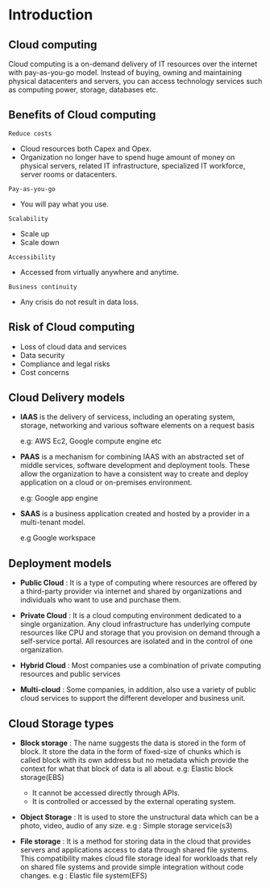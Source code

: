 # Introduction

## Cloud computing
Cloud computing is a on-demand delivery of IT resources over the internet with pay-as-you-go model. Instead of buying, owning and maintaining physical datacenters and servers, you can access technology services such as computing power, storage, databases etc.

## Benefits of Cloud computing

`Reduce costs`

- Cloud resources both Capex and Opex.
- Organization no longer have to spend huge amount of money on physical servers, related IT infrastructure, specialized IT workforce, server rooms or datacenters.

`Pay-as-you-go`

- You will pay what you use.

`Scalability`

- Scale up
- Scale down

`Accessibility`

- Accessed from virtually anywhere and anytime.

`Business continuity`

- Any crisis do not result in data loss.

## Risk of Cloud computing
- Loss of cloud data and services
- Data security
- Compliance and legal risks
- Cost concerns

## Cloud Delivery models

- **IAAS** is the delivery of servicess, including an operating system, storage, networking and various software elements on a request basis

   e.g: AWS Ec2, Google compute engine etc

- **PAAS** is a mechanism for combining IAAS with an abstracted set of middle services, software development and deployment tools. These allow the organization to have a consistent way to create and deploy application on a cloud or on-premises environment.

  e.g: Google app engine

- **SAAS** is a business application created and hosted by a provider in a multi-tenant model.

  e.g Google workspace

## Deployment models

- **Public Cloud** :
  It is a type of computing where resources are offered by a third-party provider via internet and shared by organizations and individuals who want to use and purchase them.

- **Private Cloud** :
  It is a cloud computing environment dedicated to a single organization. Any cloud infrastructure has underlying compute resources like CPU and storage that you provision on demand through a self-service portal. All resources are isolated and in the control of one organization.

- **Hybrid Cloud** :
  Most companies use a combination of private computing resources and public services

- **Multi-cloud** :
  Some companies, in addition, also use a variety of public cloud services to support the different developer and business unit.

## Cloud Storage types

- **Block storage** : The name suggests the data is stored in the form of block. It store the data in the form of fixed-size of chunks which is called block with its own address but no metadata which provide the context for what that block of data is all about.
  e.g: Elastic block storage(EBS)

    - It cannot be accessed directly through APIs.
    - It is controlled or accessed by the external operating system.

- **Object Storage** : It is used to store the unstructural data which can be a photo, video, audio of any size. e.g : Simple storage service(s3)
- **File storage** : It is a method for storing data in the cloud that provides servers and applications access to data through shared file systems. This compatibility makes cloud file storage ideal for workloads that rely on shared file systems and provide simple integration without code changes. e.g : Elastic file system(EFS)
